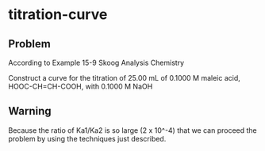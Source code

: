 # titration-curve
## Problem
According to Example 15-9 Skoog Analysis Chemistry

Construct a curve for the titration of 25.00 mL of 0.1000 M maleic acid, HOOC-CH=CH-COOH, with 0.1000 M NaOH

## Warning
Because the ratio of Ka1/Ka2 is so large (2 x 10^-4) that we can proceed the problem by using the techniques just described.
